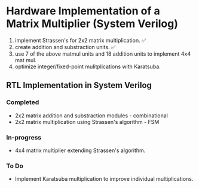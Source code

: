 # Hardware Implementation of a Matrix Multiplier (System Verilog)

1. implement Strassen's for 2x2 matrix multiplication. ✅
2. create addition and substraction units. ✅
3. use 7 of the above matmul units and 18 addition units to implement 4x4 mat mul.
4. optimize integer/fixed-point mulitplications with Karatsuba.

## RTL Implementation in System Verilog
### Completed
* 2x2 matrix addition and substraction modules - combinational
* 2x2 matrix multiplication using Strassen's algorithm - FSM

### In-progress
* 4x4 matrix multiplier extending Strassen's algorithm. 

### To Do
* Implement Karatsuba multiplication to improve individual multiplications.
